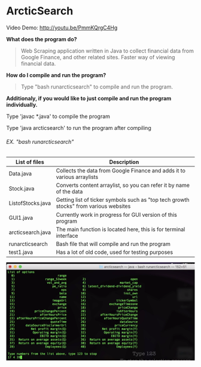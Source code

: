 # ArcticSearch

Video Demo: http://youtu.be/PmmKQrgC4Hg

**What does the program do?**

> Web Scraping application written in Java to collect financial data from Google Finance, and other related sites. Faster way of viewing financial data.

**How do I compile and run  the program?**

> Type "bash runarcticsearch" to compile and run the program.

**Additionaly, if you would like to just compile and run the program individually.**

Type 'javac *.java' to compile the program

Type 'java arcticsearch' to run the program after compiling 

###### EX. "bash runarcticsearch"

List of files | Description
------------- | -----------
Data.java |         Collects the data from Google Finance and adds it to various arraylists
Stock.java |        Converts content arraylist, so you can refer it by name of the data
ListofStocks.java | Getting list of ticker symbols such as "top tech growth stocks" from various websites
GUI1.java |        Currently work in progress for GUI version of this program
arcticsearch.java | The main function is located here, this is for terminal interface
runarcticsearch |   Bash file that will compile and run the program
test1.java |        Has a lot of old code, used for testing purposes


![main](https://github.com/rafihaque7/arcticsearch/blob/master/MainScreenshot.PNG)
